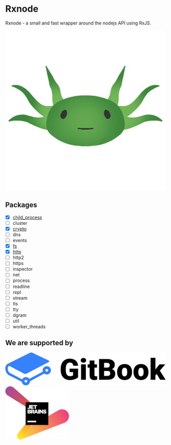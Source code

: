 # Rxnode

Rxnode - a small and fast wrapper around the nodejs API using RxJS.

![](.gitbook/assets/logo-0.5.png)

## Packages

* [x] [child\_process](libs/child-process.md)
* [ ] cluster
* [x] [crypto](libs/crypto.md)
* [ ] dns
* [ ] events
* [x] [fs](libs/fs.md)
* [x] [http](libs/http.md)
* [ ] http2
* [ ] https
* [ ] inspector
* [ ] net
* [ ] process
* [ ] readline
* [ ] repl
* [ ] stream
* [ ] tls
* [ ] tty
* [ ] dgram
* [ ] util
* [ ] worker\_threads

## We are supported by

[![](.gitbook/assets/gitbook.svg)](https://www.gitbook.com/)[![](.gitbook/assets/jetbrains-variant-2.png)](https://www.jetbrains.com/?from=rxnode)

